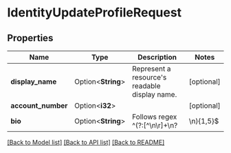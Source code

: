 # IdentityUpdateProfileRequest

## Properties

Name | Type | Description | Notes
------------ | ------------- | ------------- | -------------
**display_name** | Option<**String**> | Represent a resource's readable display name. | [optional]
**account_number** | Option<**i32**> |  | [optional]
**bio** | Option<**String**> | Follows regex ^(?:[^\\n\\r]+\\n?|\\n){1,5}$ | [optional]

[[Back to Model list]](../README.md#documentation-for-models) [[Back to API list]](../README.md#documentation-for-api-endpoints) [[Back to README]](../README.md)


